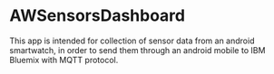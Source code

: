 # AWSensorsDashboard
This app is intended for collection of sensor data from an android smartwatch, in order to send them through an android mobile to IBM Bluemix with MQTT protocol. 
